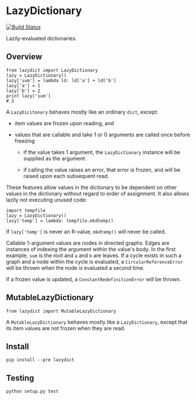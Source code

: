 LazyDictionary
==============
[![Build Status](https://travis-ci.org/janrain/lazydict.png?branch=master)](https://travis-ci.org/janrain/lazydict) 

Lazily-evaluated dictionaries.

Overview
--------

    from lazydict import LazyDictionary
    lazy = LazyDictionary()
    lazy['sum'] = lambda ld: ld['a'] + ld['b']
    lazy['a'] = 1
    lazy['b'] = 2
    print lazy['sum']
    # 3

A `LazyDicitonary` behaves mostly like an ordinary `dict`, except:

* item values are frozen upon reading, and

* values that are callable and take 1 or 0 arguments are called once before
  freezing

  * if the value takes 1 argument, the `LazyDictionary` instance will be
    supplied as the argument.

  * if calling the value raises an error, that error is frozen, and will be raised
    upon each subsequent read.

These features allow values in the dictionary to be dependent on other values in
the dictionary without regard to order of assignment.  It also allows lazily not
executing unused code:

    import tempfile
    lazy = LazyDictionary()
    lazy['temp'] = lambda: tempfile.mkdtemp()

If `lazy['temp']` is never an R-value, `mkdtemp()` will never be called.

Callable 1-argument values are nodes in directed graphs.  Edges are instances of
indexing the argument within the value's body.  In the first example, `sum` is
the root and `a` and `b` are leaves.  If a cycle exists in such a graph and a
node within the cycle is evaluated, a `CircularReferenceError` will be thrown
when the node is evaluated a second time.

If a frozen value is updated, a `ConstantRedefinitionError` will be thrown.

MutableLazyDictionary
---------------------

    from lazydict import MutableLazyDictionary

A `MutableLazyDictionary` behaves mostly like a `LazyDictionary`, except that
its item values are not frozen when they are read.

Install
-------

    pip install --pre lazydict

Testing
-------
    
    python setup.py test
